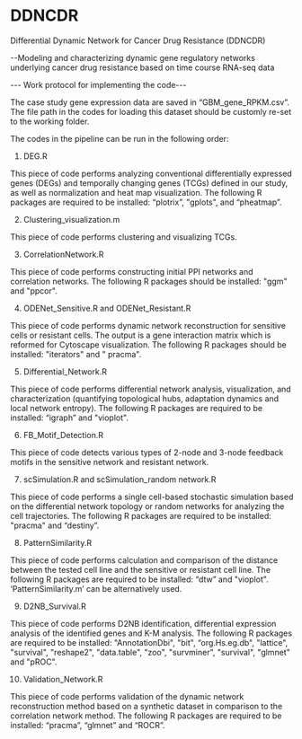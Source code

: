 # DDNCDR
Differential Dynamic Network for Cancer Drug Resistance (DDNCDR)

--Modeling and characterizing dynamic gene regulatory networks underlying cancer drug resistance based on time course RNA-seq data



--- Work protocol for implementing the code---

The case study gene expression data are saved in “GBM_gene_RPKM.csv”. The file path in the codes for loading this dataset should be customly re-set to the working folder.  

The codes in the pipeline can be run in the following order:
1.	DEG.R

This piece of code performs analyzing conventional differentially expressed genes (DEGs) and temporally changing genes (TCGs) defined in our study, as well as normalization and heat map visualization. The following R packages are required to be installed: “plotrix”, "gplots", and “pheatmap”.  

2.	Clustering_visualization.m

This piece of code performs clustering and visualizing TCGs. 

3.	CorrelationNetwork.R

This piece of code performs constructing initial PPI networks and correlation networks. The following R packages should be installed: "ggm" and "ppcor".

4.	ODENet_Sensitive.R and ODENet_Resistant.R

This piece of code performs dynamic network reconstruction for sensitive cells or resistant cells. The output is a gene interaction matrix which is reformed for Cytoscape visualization. The following R packages should be installed:  "iterators" and " pracma".  


5.	Differential_Network.R 

This piece of code performs differential network analysis, visualization, and characterization (quantifying topological hubs, adaptation dynamics and local network entropy). The following R packages are required to be installed: “igraph” and "vioplot".

6.	FB_Motif_Detection.R

This piece of code detects various types of 2-node and 3-node feedback motifs in the sensitive network and resistant network. 

7.	scSimulation.R and scSimulation_random network.R

This piece of code performs a single cell-based stochastic simulation based on the differential network topology or random networks for analyzing the cell trajectories. The following R packages are required to be installed: "pracma" and “destiny”.



8.	PatternSimilarity.R

This piece of code performs calculation and comparison of the distance between the tested cell line and the sensitive or resistant cell line. The following R packages are required to be installed: “dtw” and "vioplot".  ‘PatternSimilarity.m’ can be alternatively used.

9.	D2NB_Survival.R

This piece of code performs D2NB identification, differential expression analysis of the identified genes and K-M analysis. The following R packages are required to be installed: "AnnotationDbi", "bit", “org.Hs.eg.db", "lattice", "survival", "reshape2", "data.table", "zoo", "survminer", "survival", "glmnet" and "pROC".  

10.	Validation_Network.R

This piece of code performs validation of the dynamic network reconstruction method based on a synthetic dataset in comparison to the correlation network method. The following R packages are required to be installed: “pracma”, “glmnet” and “ROCR”. 

